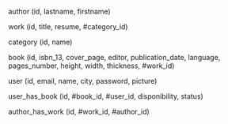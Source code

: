 author (id, lastname, firstname)

work (id, title, resume, #category_id)

category  (id, name)

book (id, isbn_13, cover_page, editor, publication_date, language, pages_number, height, width, thickness, #work_id) 

user (id, email, name, city, password, picture)

user_has_book (id, #book_id, #user_id, disponibility, status)

author_has_work (id, #work_id, #author_id)
